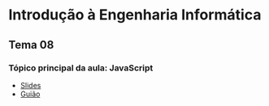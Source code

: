 # Introdução à Engenharia Informática
## Tema 08
### Tópico principal da aula: JavaScript

* [Slides](https://github.com/joaodmartins/LECI_1ano/blob/master/1semestre/IEI/tema08/tema-8-javascript.pdf)
* [Guião](https://github.com/joaodmartins/LECI_1ano/blob/master/1semestre/IEI/tema08/guide-8-javascript.pdf)

